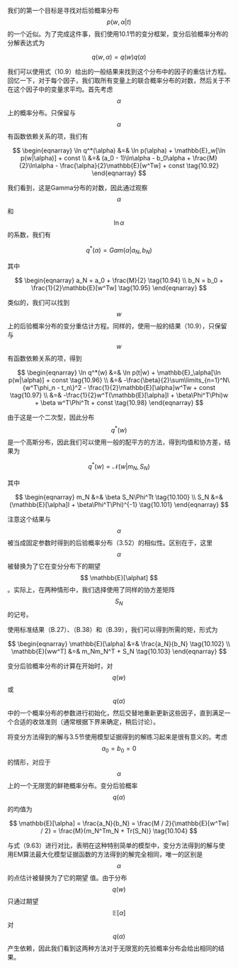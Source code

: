 我们的第一个目标是寻找对后验概率分布$$ p(w, \alpha|t) $$的一个近似。为了完成这件事，我们使用10.1节的变分框架，变分后验概率分布的分解表达式为     

$$
q(w,\alpha) = q(w)q(\alpha) \tag{10.91}
$$     

我们可以使用式（10.9）给出的一般结果来找到这个分布中的因子的重估计方程。回忆一下，对于每个因子，我们取所有变量上的联合概率分布的对数，然后关于不在这个因子中的变量求平均。首先考虑$$ \alpha $$上的概率分布。只保留与$$ \alpha $$有函数依赖关系的项，我们有     

$$
\begin{eqnarray}
\ln q^*(\alpha) &=& \ln p(\alpha) + \mathbb{E}_w[\ln p(w|\alpha)] + const \\
&=& (a_0 - 1)\ln\alpha - b_0\alpha + \frac{M}{2}\ln\alpha - \frac{\alpha}{2}\mathbb{E}[w^Tw] + const \tag{10.92}
\end{eqnarray}
$$     

我们看到，这是Gamma分布的对数，因此通过观察$$ \alpha $$和$$ \ln \alpha $$的系数，我们有     

$$
q^*(\alpha) = Gam(\alpha|a_N,b_N) \tag{10.93}
$$     

其中    

$$
\begin{eqnarray}
a_N = a_0 + \frac{M}{2} \tag{10.94} \\
b_N = b_0 + \frac{1}{2}\mathbb{E}[w^Tw] \tag{10.95}
\end{eqnarray}
$$

类似的，我们可以找到$$ w $$上的后验概率分布的变分重估计方程。同样的，使用一般的结果（10.9），只保留与$$ w $$有函数依赖关系的项，得到    

$$
\begin{eqnarray}
\ln q^*(w) &=& \ln p(t|w) + \mathbb{E}_\alpha[\ln p(w|\alpha)] + const \tag{10.96} \\
&=& -\frac{\beta}{2}\sum\limits_{n=1}^N\{w^T\phi_n - t_n\}^2 - \frac{1}{2}\mathbb{E}[\alpha]w^Tw + const \tag{10.97} \\
&=& -\frac{1}{2}w^T(\mathbb{E}[\alpha]I + \beta\Phi^T\Phi)w + \beta w^T\Phi^Tt + const \tag{10.98}
\end{eqnarray}
$$     

由于这是一个二次型，因此分布$$ q^*(w) $$是一个高斯分布，因此我们可以使用一般的配平方的方法，得到均值和协方差，结果为     

$$
q^*(w) = \mathcal{N}(w|m_N,S_N) \tag{10.99}
$$     

其中

$$
\begin{eqnarray}
m_N &=& \beta S_N\Phi^Tt \tag{10.100} \\
S_N &=& (\mathbb{E}[\alpha]I + \beta\Phi^T\Phi)^{-1} \tag{10.101}
\end{eqnarray}
$$    

注意这个结果与$$ \alpha $$被当成固定参数时得到的后验概率分布（3.52）的相似性。区别在于，这里$$ \alpha $$被替换为了它在变分分布下的期望$$ \mathbb{E}[\alphat] $$。实际上，在两种情形中，我们选择使用了同样的协方差矩阵$$ S_N $$的记号。    

使用标准结果（B.27）、（B.38）和（B.39），我们可以得到所需的矩，形式为     

$$
\begin{eqnarray}
\mathbb{E}[\alpha] &=& \frac{a_N}{b_N} \tag{10.102} \\
\mathbb{E}[ww^T] &=& m_Nm_N^T + S_N \tag{10.103}
\end{eqnarray}
$$    

变分后验概率分布的计算在开始时，对$$ q(w) $$或$$ q(\alpha) $$中的一个概率分布的参数进行初始化，然后交替地重新更新这些因子，直到满足一个合适的收敛准则（通常根据下界来确定，稍后讨论）。    

将变分方法得到的解与3.5节使用模型证据得到的解练习起来是很有意义的。考虑$$ a_0 = b_0 = 0 $$的情形，对应于$$ \alpha $$上的一个无限宽的鲜艳概率分布。变分后验概率$$ q(\alpha) $$的均值为     

$$
\mathbb{E}[\alpha] = \frac{a_N}{b_N} = \frac{M / 2}{\mathbb{E}[w^Tw] / 2} = \frac{M}{m_N^Tm_N + Tr(S_N)} \tag{10.104}
$$      

与式（9.63）进行对比，表明在这种特别简单的模型中，变分方法得到的解与使用EM算法最大化模型证据函数的方法得到的解完全相同，唯一的区别是$$ \alpha $$的点估计被替换为了它的期望 值。由于分布$$ q(w) $$只通过期望$$ \mathbb{E}[\alpha] $$对$$ q(\alpha) $$产生依赖，因此我们看到这两种方法对于无限宽的先验概率分布会给出相同的结果。

